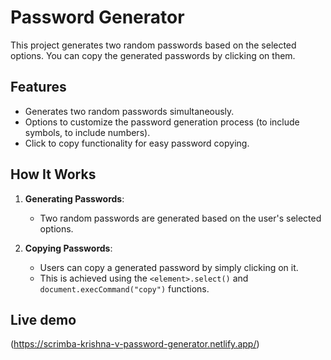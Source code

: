 # Password Generator

This project generates two random passwords based on the selected options. You can copy the generated passwords by clicking on them.

## Features

- Generates two random passwords simultaneously.
- Options to customize the password generation process (to include symbols, to include numbers).
- Click to copy functionality for easy password copying.

## How It Works

1. **Generating Passwords**:
   - Two random passwords are generated based on the user's selected options.
   
2. **Copying Passwords**:
   - Users can copy a generated password by simply clicking on it.
   - This is achieved using the `<element>.select()` and `document.execCommand("copy")` functions.

## Live demo
(https://scrimba-krishna-v-password-generator.netlify.app/)
